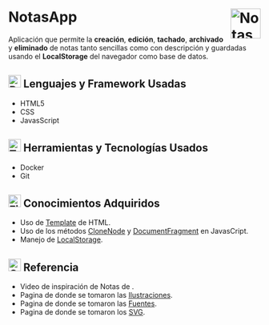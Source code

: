 # NotasApp</picture><img align="right" valign="center" height="60" width="60" src="https://raw.githubusercontent.com/Tarikul-Islam-Anik/Telegram-Animated-Emojis/main/Objects/Memo.webp" alt="NotasApp logo" /></picture>

<!--
 <img valign="center"  width="900" src="./css/SVG/NotasApp.png" alt="NotasApp imagen" />
-->

Aplicación que permite la **creación**, **edición**, **tachado**, **archivado** y **eliminado** de notas tanto sencillas como con descripción y guardadas usando el **LocalStorage** del navegador como base de datos.

## <img src="https://raw.githubusercontent.com/Tarikul-Islam-Anik/Telegram-Animated-Emojis/main/Objects/Books.webp" alt="Books" width="25" height="25" /> Lenguajes y Framework Usadas

- HTML5
- CSS
- JavasScript

## <img src="https://raw.githubusercontent.com/Tarikul-Islam-Anik/Telegram-Animated-Emojis/main/Objects/Toolbox.webp" alt="Toolbox" width="25" height="25" /> Herramientas y Tecnologías Usados

- Docker
- Git

## <img src="https://raw.githubusercontent.com/Tarikul-Islam-Anik/Telegram-Animated-Emojis/main/Objects/File%20Folder.webp" alt="File Folder" width="25" height="25" /> Conocimientos Adquiridos

- Uso de [Template](https://developer.mozilla.org/es/docs/Web/HTML/Element/template#:~:text=El%20elemento%20HTML%20es,tiempo%20de%20ejecuci%C3%B3n%20empleando%20JavaScript.) de HTML.
- Uso de los métodos [CloneNode](https://lenguajejs.com/javascript/dom/crear-elementos-dom/#el-m%C3%A9todo-clonenode) y [DocumentFragment](https://developer.mozilla.org/en-US/docs/Web/API/DocumentFragment) en JavasCript.
- Manejo de [LocalStorage](https://developer.mozilla.org/es/docs/Web/API/Window/localStorage).

## <img src="https://raw.githubusercontent.com/Tarikul-Islam-Anik/Telegram-Animated-Emojis/main/Objects/Open%20Book.webp" alt="Open Book" width="25" height="25" /> Referencia

- Video de inspiración de Notas de []().
- Pagina de donde se tomaron las [Ilustraciones](https://undraw.co/illustrations).
- Pagina de donde se tomaron las [Fuentes](https://www.1001fonts.com/).
- Pagina de donde se tomaron los [SVG](https://icons8.com/icon/set/editing/pulsar-color).
